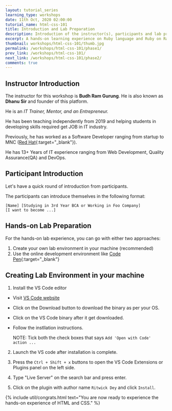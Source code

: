 ```yaml
---
layout: tutorial_series
learning_type: workshops
date: 11th Oct, 2020 02:00:00
tutorial_name: html-css-101
title: Introduction and Lab Preparation
description: Introduction of the instructor(s), participants and lab preparation.
excerpt: A hands-on learning experience on Ruby language and Ruby on Rails framework
thumbnail: workshops/html-css-101/thumb.jpg
permalink: /workshops/html-css-101/phase1/
prev_link: /workshops/html-css-101/
next_link: /workshops/html-css-101/phase2/
comments: true
---
```


## Instructor Introduction

The instructor for this workshop is __Budh Ram Gurung__.
He is also known as __Dhanu Sir__ and founder of this platform.

He is an _IT Trainer, Mentor, and an Entrepreneur._

He has been teaching independently from 2019 and helping students in developing skills required get JOB in IT industry.

Previously, he has worked as a Software Developer ranging from startup to MNC ([Red Hat](https://redhat.com/){:target="_blank"}).

He has 13+ Years of IT experience ranging from Web Development, Quality Assurance(QA) and DevOps.

## Participant Introduction

Let's have a quick round of introduction from participants.

The participants can introduce themselves in the following format:

```
[Name] [Studying in 3rd Year BCA or Working in Foo Company]
[I want to become ...]
```

## Hands-on Lab Preparation

For the hands-on lab experience, you can go with either two approaches:

1. Create your own lab environment in your machine (recommended)
2. Use the online development environment like [Code Pen](https://codepen.io/~){:target="_blank"}

## Creating Lab Environment in your machine

1. Install the VS Code editor
  - Visit [VS Code website](https://code.visualstudio.com/)
  - Click on the Download button to download the binary as per your OS.
  - Click on the VS Code binary after it get downloaded.
  - Follow the instllation instructions.

    NOTE: Tick both the check boxes that says `Add 'Open with Code' action ...`

2. Launch the VS code after installation is complete.

3. Press the `Ctrl + Shift + x` buttons to open the VS Code Extensions or Plugins panel on the left side. 

4. Type "Live Server" on the search bar and press enter.

5. Click on the plugin with author name `Ritwick Dey` and click `Install`.

{% include util/congrats.html
   text="You are now ready to experience the hands-on experience of HTML and CSS."
%}
